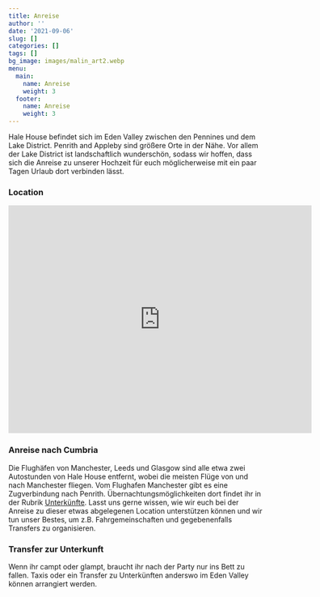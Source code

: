 ```yaml
---
title: Anreise
author: ''
date: '2021-09-06'
slug: []
categories: []
tags: []
bg_image: images/malin_art2.webp
menu:
  main:
    name: Anreise
    weight: 3
  footer:
    name: Anreise
    weight: 3
---
```


Hale House befindet sich im Eden Valley zwischen den Pennines und dem Lake District. Penrith and Appleby sind größere Orte in der Nähe. Vor allem der Lake District ist landschaftlich wunderschön, sodass wir hoffen, dass sich die Anreise zu unserer Hochzeit für euch möglicherweise mit ein paar Tagen Urlaub dort verbinden lässt. 

<h3 class="mt-40">Location</h3> 

<iframe src="https://www.google.com/maps/embed?pb=!1m18!1m12!1m3!1d7225.767292853523!2d-2.5693774027990237!3d54.63782515772756!2m3!1f0!2f0!3f0!3m2!1i1024!2i768!4f13.1!3m3!1m2!1s0x487c563a09c02537%3A0xa544433b4ebf063e!2sKirkby%20Thore%2C%20Penrith%20CA10%201XS%2C%20UK!5e0!3m2!1sen!2sde!4v1630908560523!5m2!1sen!2sde" width="600" height="450" style="border:0;" allowfullscreen="" loading="lazy"></iframe>

<h3 class="mt-40">Anreise nach Cumbria</h3> 

Die Flughäfen von Manchester, Leeds und Glasgow sind alle etwa zwei Autostunden von Hale House entfernt, wobei die meisten Flüge von und nach Manchester fliegen. Vom Flughafen Manchester gibt es eine Zugverbindung nach Penrith. Übernachtungsmöglichkeiten dort findet ihr in der Rubrik <a href="/de/accommodation/">Unterkünfte</a>. 
Lasst uns gerne wissen, wie wir euch bei der Anreise zu dieser etwas abgelegenen Location unterstützen können und wir tun unser Bestes, um z.B. Fahrgemeinschaften und gegebenenfalls Transfers zu organisieren. 

<h3 class="mt-40">Transfer zur Unterkunft</h3> 

Wenn ihr campt oder glampt, braucht ihr nach der Party nur ins Bett zu fallen. Taxis oder ein Transfer zu Unterkünften anderswo im Eden Valley können arrangiert werden. 